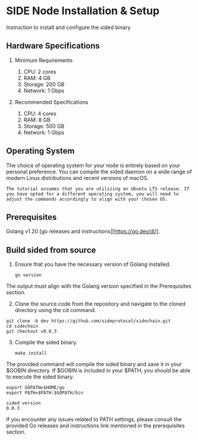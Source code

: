 # SIDE Node Installation & Setup

Instruction to install and configure the sided binary

## Hardware Specifications
1. Minimum Requirements
    1. CPU: 2 cores
    2. RAM: 4 GB
    3. Storage: 200 GB
    4. Network: 1 Gbps

2. Recommended Specifications
    1. CPU: 4 cores
    2. RAM: 8 GB
    3. Storage: 500 GB
    4. Network: 1 Gbps

## Operating System

The choice of operating system for your node is entirely based on your personal preference. You can compile the sided daemon on a wide range of modern Linux distributions and recent versions of macOS.
```
The tutorial assumes that you are utilizing an Ubuntu LTS release. If you have opted for a different operating system, you will need to adjust the commands accordingly to align with your chosen OS.
```

## Prerequisites

Golang v1.20 [go releases and instructions][https://go.dev/dl/].

## Build sided from source

1. Ensure that you have the necessary version of Golang installed.

    `go version`

The output must align with the Golang version specified in the Prerequisites section.

2. Clone the source code from the repository and navigate to the cloned directory using the cd command.

```
git clone -b dev https://github.com/sideprotocol/sidechain.git
cd sidechain
git checkout v0.0.3
```

3. Compile the sided binary.

    `make install`

The provided command will compile the sided binary and save it in your $GOBIN directory. If $GOBIN is included in your $PATH, you should be able to execute the sided binary.
```
export GOPATH=$HOME/go
export PATH=$PATH:$GOPATH/bin
```

```
sided version
0.0.3
```

If you encounter any issues related to PATH settings, please consult the provided Go releases and instructions link mentioned in the prerequisites section.
